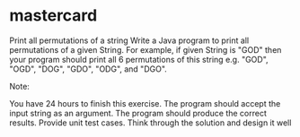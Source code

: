 # mastercard

Print all permutations of a string 
Write a Java program to print all permutations of a given String. For example, if given String is "GOD" then your program should print all 6 permutations of this string e.g. "GOD", "OGD", "DOG", "GDO", "ODG", and "DGO".

Note:

You have 24 hours to finish this exercise.
The program should accept the input string as an argument.
The program should produce the correct results.
Provide unit test cases.
Think through the solution and design it well
